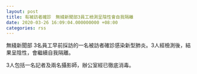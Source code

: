 ```yaml
---
layout: post
title: 有被訪者確診　無綫新聞部3員工檢測呈陰性會自我隔離
date: 2020-03-26 16:09:04.000000000 +08:00
categories: rss
---
```


無綫新聞部 3名員工早前採訪的一名被訪者確診感染新型肺炎。3人經檢測後，結果呈陰性，會繼續自我隔離。

3人包括一名記者及兩名攝影師，辦公室經已徹底消毒。
